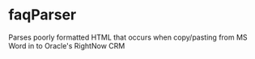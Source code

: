 # faqParser
Parses poorly formatted HTML that occurs when copy/pasting from MS Word in to Oracle's RightNow CRM
